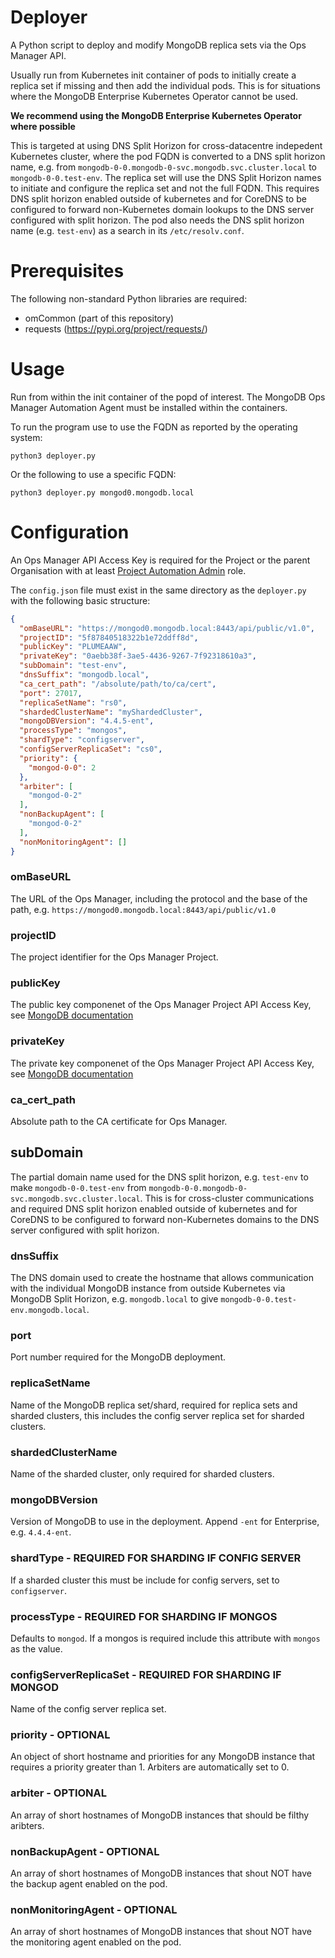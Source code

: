 # Deployer

A Python script to deploy and modify MongoDB replica sets via the Ops Manager API.

Usually run from Kubernetes init container of pods to initially create a replica set if missing and then add the individual pods. This is for situations where the MongoDB Enterprise Kubernetes Operator cannot be used.

**We recommend using the MongoDB Enterprise Kubernetes Operator where possible**

This is targeted at using DNS Split Horizon for cross-datacentre indepedent Kubernetes cluster, where the pod FQDN is converted to a DNS split horizon name, e.g. from `mongodb-0-0.mongodb-0-svc.mongodb.svc.cluster.local` to `mongodb-0-0.test-env`. The replica set will use the DNS Split Horizon names to initiate and configure the replica set and not the full FQDN. This requires DNS split horizon enabled outside of kubernetes and for CoreDNS to be configured to forward non-Kubernetes domain lookups to the DNS server configured with split horizon. The pod also needs the DNS split horizon name (e.g. `test-env`) as a search in its `/etc/resolv.conf`.

# Prerequisites

The following non-standard Python libraries are required:

* omCommon (part of this repository)
* requests (https://pypi.org/project/requests/)

# Usage

Run from within the init container of the popd of interest. The MongoDB Ops Manager Automation Agent must be installed within the containers.

To run the program use to use the FQDN as reported by the operating system:

```shell
python3 deployer.py
```
Or the following to use a specific FQDN:

```
python3 deployer.py mongod0.mongodb.local
```

# Configuration

An Ops Manager API Access Key is required for the Project or the parent Organisation with at least [Project Automation Admin](https://docs.opsmanager.mongodb.com/current/reference/user-roles/#Project-Automation-Admin) role.

The `config.json` file must exist in the same directory as the `deployer.py` with the following basic structure:

```json
{
  "omBaseURL": "https://mongod0.mongodb.local:8443/api/public/v1.0",
  "projectID": "5f87840518322b1e72ddff8d",
  "publicKey": "PLUMEAAW",
  "privateKey": "0aebb38f-3ae5-4436-9267-7f92318610a3",
  "subDomain": "test-env",
  "dnsSuffix": "mongodb.local",
  "ca_cert_path": "/absolute/path/to/ca/cert",
  "port": 27017,
  "replicaSetName": "rs0",
  "shardedClusterName": "myShardedCluster",
  "mongoDBVersion": "4.4.5-ent",
  "processType": "mongos",
  "shardType": "configserver",
  "configServerReplicaSet": "cs0",
  "priority": {
    "mongod-0-0": 2
  },
  "arbiter": [
    "mongod-0-2"
  ],
  "nonBackupAgent": [
    "mongod-0-2"
  ],
  "nonMonitoringAgent": []
}
```

### omBaseURL

The URL of the Ops Manager, including the protocol and the base of the path, e.g. `https://mongod0.mongodb.local:8443/api/public/v1.0`

### projectID

The project identifier for the Ops Manager Project.

### publicKey

The public key componenet of the Ops Manager Project API Access Key, see [MongoDB documentation](https://docs.opsmanager.mongodb.com/current/tutorial/manage-programmatic-api-keys/)

### privateKey

The private key componenet of the Ops Manager Project API Access Key, see [MongoDB documentation](https://docs.opsmanager.mongodb.com/current/tutorial/manage-programmatic-api-keys/)

### ca_cert_path

Absolute path to the CA certificate for Ops Manager.

## subDomain

The partial domain name used for the DNS split horizon, e.g. `test-env` to make `mongodb-0-0.test-env` from `mongodb-0-0.mongodb-0-svc.mongodb.svc.cluster.local`. This is for cross-cluster communications and required DNS split horizon enabled outside of kubernetes and for CoreDNS to be configured to forward non-Kubernetes domains to the DNS server configured with split horizon.

### dnsSuffix

The DNS domain used to create the hostname that allows communication with the individual MongoDB instance from outside Kubernetes via MongoDB Split Horizon, e.g. `mongodb.local` to give `mongodb-0-0.test-env.mongodb.local`.

### port

Port number required for the MongoDB deployment.

### replicaSetName

Name of the MongoDB replica set/shard, required for replica sets and sharded clusters, this includes the config server replica set for sharded clusters.

### shardedClusterName

Name of the sharded cluster, only required for sharded clusters.

### mongoDBVersion

Version of MongoDB to use in the deployment. Append `-ent` for Enterprise, e.g. `4.4.4-ent`.

### shardType - REQUIRED FOR SHARDING IF CONFIG SERVER

If a sharded cluster this must be include for config servers, set to `configserver`.

### processType - REQUIRED FOR SHARDING IF MONGOS

Defaults to `mongod`. If a mongos is required include this attribute with `mongos` as the value.

### configServerReplicaSet - REQUIRED FOR SHARDING IF MONGOD

Name of the config server replica set.

### priority - OPTIONAL

An object of short hostname and priorities for any MongoDB instance that requires a priority greater than 1. Arbiters are automatically set to 0.

### arbiter - OPTIONAL

An array of short hostnames of MongoDB instances that should be filthy aribters.

### nonBackupAgent - OPTIONAL

An array of short hostnames of MongoDB instances that shout NOT have the backup agent enabled on the pod.

### nonMonitoringAgent - OPTIONAL

An array of short hostnames of MongoDB instances that shout NOT have the monitoring agent enabled on the pod.
